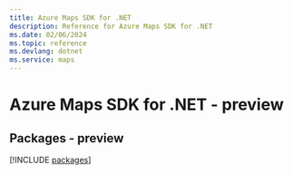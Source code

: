 ```yaml
---
title: Azure Maps SDK for .NET
description: Reference for Azure Maps SDK for .NET
ms.date: 02/06/2024
ms.topic: reference
ms.devlang: dotnet
ms.service: maps
---
```

# Azure Maps SDK for .NET - preview
## Packages - preview
[!INCLUDE [packages](maps-index.md)]